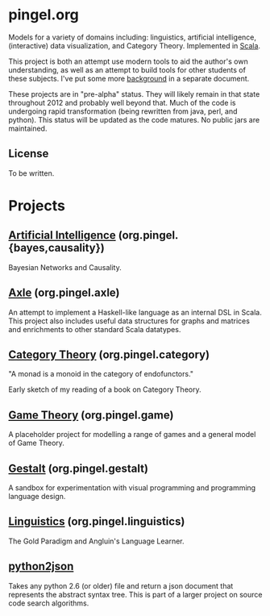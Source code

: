 
pingel.org
==========

Models for a variety of domains including: linguistics,
artificial intelligence, (interactive) data visualization, and Category Theory.
Implemented in [Scala](http://www.scala-lang.org/).

This project is both an attempt use modern tools to aid the author's own understanding,
as well as an attempt to build tools for other students of these subjects.
I've put some more [background](Background.md) in a separate document.

These projects are in "pre-alpha" status.
They will likely remain in that state throughout 2012 and probably well beyond that.
Much of the code is undergoing rapid transformation (being rewritten from java, perl, and python).
This status will be updated as the code matures.
No public jars are maintained.

License
-------

To be written.


Projects
========

[Artificial Intelligence](https://github.com/adampingel/pingel.org/tree/master/ai) (org.pingel.{bayes,causality})
--------------------------------------------------------------

Bayesian Networks and Causality.


[Axle](https://github.com/adampingel/pingel.org/tree/master/axle) (org.pingel.axle)
----------------------

An attempt to implement a Haskell-like language as an internal DSL in Scala.
This project also includes useful data structures for graphs and matrices and enrichments to
other standard Scala datatypes.


[Category Theory](https://github.com/adampingel/pingel.org/tree/master/category) (org.pingel.category)
--------------------------------------

"A monad is a monoid in the category of endofunctors."

Early sketch of my reading of a book on Category Theory.


[Game Theory](https://github.com/adampingel/pingel.org/tree/master/game) (org.pingel.game)
-----------------------------

A placeholder project for modelling a range of games and a general model of Game Theory.


[Gestalt](https://github.com/adampingel/pingel.org/tree/master/gestalt) (org.pingel.gestalt)
----------------------------

A sandbox for experimentation with visual programming and programming language design.


[Linguistics](https://github.com/adampingel/pingel.org/tree/master/linguistics) (org.pingel.linguistics)
------------------------------------

The Gold Paradigm and Angluin's Language Learner.


[python2json](https://github.com/adampingel/pingel.org/tree/master/python2json)
-----------

Takes any python 2.6 (or older) file and return a json document that represents the
abstract syntax tree.
This is part of a larger project on source code search algorithms.

